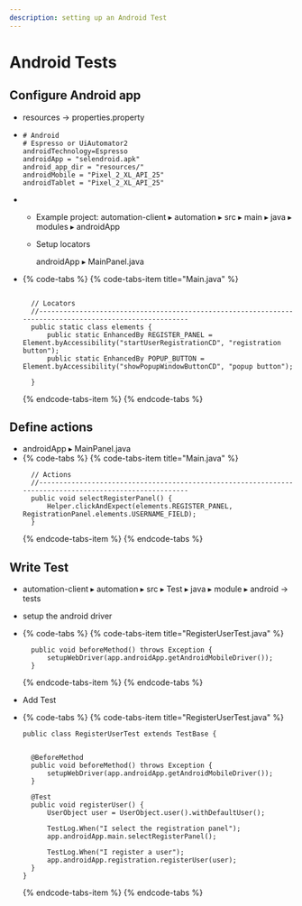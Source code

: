 ```yaml
---
description: setting up an Android Test
---
```


# Android Tests



## Configure Android app

* resources -&gt; properties.property
* ```text
  # Android
  # Espresso or UiAutomator2
  androidTechnology=Espresso
  androidApp = "selendroid.apk"
  android_app_dir = "resources/"
  androidMobile = "Pixel_2_XL_API_25"
  androidTablet = "Pixel_2_XL_API_25"
  ```
* * Example project: ⁨automation-client⁩ ▸ ⁨automation⁩ ▸ ⁨src⁩ ▸ ⁨main⁩ ▸ ⁨java⁩ ▸ ⁨modules⁩ ▸ androidApp⁩

  * Setup locators

    androidApp ▸ MainPanel.java

* {% code-tabs %}
  {% code-tabs-item title="Main.java" %}
  ```text
		
  	// Locators
  	//--------------------------------------------------------------------------------------------------------	
  	public static class elements {
  		public static EnhancedBy REGISTER_PANEL = Element.byAccessibility("startUserRegistrationCD", "registration button");
  		public static EnhancedBy POPUP_BUTTON = Element.byAccessibility("showPopupWindowButtonCD", "popup button");

  	}
  ```
  {% endcode-tabs-item %}
  {% endcode-tabs %}

## Define actions

*  androidApp ▸ MainPanel.java
* {% code-tabs %}
  {% code-tabs-item title="Main.java" %}
  ```text
  	// Actions
  	//--------------------------------------------------------------------------------------------------------	
  	public void selectRegisterPanel() {
  		Helper.clickAndExpect(elements.REGISTER_PANEL, RegistrationPanel.elements.USERNAME_FIELD);
  	}
  ```
  {% endcode-tabs-item %}
  {% endcode-tabs %}

## Write Test

* ⁨automation-client⁩ ▸ ⁨automation⁩ ▸ ⁨src⁩ ▸ ⁨Test ▸ ⁨java⁩ ▸ ⁨module ▸ ⁨android -&gt; tests
* setup the android driver
* {% code-tabs %}
  {% code-tabs-item title="RegisterUserTest.java" %}
  ```text
  	public void beforeMethod() throws Exception {
  		setupWebDriver(app.androidApp.getAndroidMobileDriver());
  	}
  ```
  {% endcode-tabs-item %}
  {% endcode-tabs %}

* Add Test
* {% code-tabs %}
  {% code-tabs-item title="RegisterUserTest.java" %}
  ```text
  public class RegisterUserTest extends TestBase {


  	@BeforeMethod
  	public void beforeMethod() throws Exception {
  		setupWebDriver(app.androidApp.getAndroidMobileDriver());
  	}

  	@Test
  	public void registerUser() {
  		UserObject user = UserObject.user().withDefaultUser();

  		TestLog.When("I select the registration panel");
  		app.androidApp.main.selectRegisterPanel();
		
  		TestLog.When("I register a user");
  		app.androidApp.registration.registerUser(user);
  	}
  }
  ```
  {% endcode-tabs-item %}
  {% endcode-tabs %}



